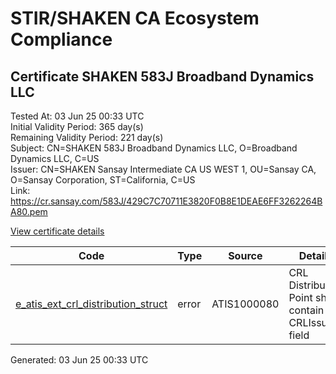# STIR/SHAKEN CA Ecosystem Compliance

## Certificate SHAKEN 583J Broadband Dynamics LLC

Tested At: 03 Jun 25 00:33 UTC\
Initial Validity Period: 365 day(s)\
Remaining Validity Period: 221 day(s)\
Subject: CN=SHAKEN 583J Broadband Dynamics LLC, O=Broadband Dynamics LLC, C=US\
Issuer: CN=SHAKEN Sansay Intermediate CA US WEST 1, OU=Sansay CA, O=Sansay Corporation, ST=California, C=US\
Link: https://cr.sansay.com/583J/429C7C70711E3820F0B8E1DEAE6FF3262264BA80.pem

[View certificate details](https://x509.io/?cert=MIICvzCCAmWgAwIBAgIUQpx8cHEeOCDwuOHerm%2FzJiJkuoAwCgYIKoZIzj0EAwIwgYUxCzAJBgNVBAYTAlVTMRMwEQYDVQQIDApDYWxpZm9ybmlhMRswGQYDVQQKDBJTYW5zYXkgQ29ycG9yYXRpb24xEjAQBgNVBAsMCVNhbnNheSBDQTEwMC4GA1UEAwwnU0hBS0VOIFNhbnNheSBJbnRlcm1lZGlhdGUgQ0EgVVMgV0VTVCAxMB4XDTI1MDExMDAwMDAwMFoXDTI2MDExMDAwMDAwMFowWzELMAkGA1UEBhMCVVMxHzAdBgNVBAoMFkJyb2FkYmFuZCBEeW5hbWljcyBMTEMxKzApBgNVBAMMIlNIQUtFTiA1ODNKIEJyb2FkYmFuZCBEeW5hbWljcyBMTEMwWTATBgcqhkjOPQIBBggqhkjOPQMBBwNCAAS5F8FijrSs0ruE8WK%2Fr0eK620yt6NnOCJyERyf%2Bx5Lq94LAtXgFltZMlyq1vKwrJN0Stvh1J1YTROjzAowjyyFo4HbMIHYMBYGCCsGAQUFBwEaBAowCKAGFgQ1ODNKMBcGA1UdIAQQMA4wDAYKYIZIAYb%2FCQEBBDAdBgNVHQ4EFgQUgEmEq91W%2BtBZcQ2MNX4s526rlVkwHwYDVR0jBBgwFoAUrNOT9UNDzAq%2BRVgXE32SfNzDAUYwRwYDVR0fBEAwPjA8oDqgOIY2aHR0cHM6Ly9hdXRoZW50aWNhdGUtYXBpLmljb25lY3Rpdi5jb20vZG93bmxvYWQvdjEvY3JsMAwGA1UdEwEB%2FwQCMAAwDgYDVR0PAQH%2FBAQDAgeAMAoGCCqGSM49BAMCA0gAMEUCIG%2F9DeUTi2i%2B871rVAxDM7erKrjcXj0BtXU9kogoSWY4AiEAzkP%2FOw6qxZKsQw6ZodDqURUCl%2BqY82tOZFEnrg9ilRA%3D)

| Code | Type | Source | Details |
|------|------|--------|---------|
| [e_atis_ext_crl_distribution_struct](../../ISSUES/e_atis_ext_crl_distribution_struct/README.md) | error | ATIS1000080 | CRL Distribution Point shall contain a CRLIssuer field |


Generated: 03 Jun 25 00:33 UTC